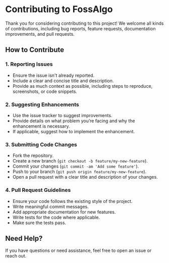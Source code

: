 # Contributing to FossAlgo

Thank you for considering contributing to this project! We welcome all kinds of contributions, including bug reports, feature requests, documentation improvements, and pull requests.

## How to Contribute

### 1. Reporting Issues

- Ensure the issue isn't already reported.
- Include a clear and concise title and description.
- Provide as much context as possible, including steps to reproduce, screenshots, or code snippets.

### 2. Suggesting Enhancements

- Use the issue tracker to suggest improvements.
- Provide details on what problem you’re facing and why the enhancement is necessary.
- If applicable, suggest how to implement the enhancement.

### 3. Submitting Code Changes

- Fork the repository.
- Create a new branch (`git checkout -b feature/my-new-feature`).
- Commit your changes (`git commit -am 'Add some feature'`).
- Push to your branch (`git push origin feature/my-new-feature`).
- Open a pull request with a clear title and description of your changes.

### 4. Pull Request Guidelines

- Ensure your code follows the existing style of the project.
- Write meaningful commit messages.
- Add appropriate documentation for new features.
- Write tests for the code where applicable.
- Make sure the tests pass.

## Need Help?

If you have questions or need assistance, feel free to open an issue or reach out.

